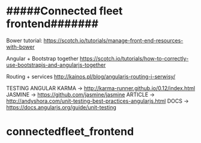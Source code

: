 # #####Connected fleet frontend####### #

Bower tutorial:
https://scotch.io/tutorials/manage-front-end-resources-with-bower

Angular + Bootstrap together
https://scotch.io/tutorials/how-to-correctly-use-bootstrapjs-and-angularjs-together

Routing + services
http://kainos.pl/blog/angularjs-routing-i-serwisy/


TESTING ANGULAR
KARMA -> http://karma-runner.github.io/0.12/index.html
JASMINE -> https://github.com/jasmine/jasmine
ARTICLE -> http://andyshora.com/unit-testing-best-practices-angularjs.html
DOCS -> https://docs.angularjs.org/guide/unit-testing
# connectedfleet_frontend
